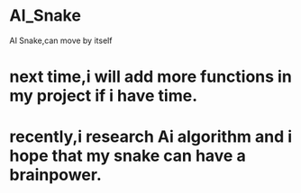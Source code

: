 # AI_Snake
AI Snake,can move by itself
# next time,i will add more functions in my project if i have time.
# recently,i research Ai algorithm and i hope that my snake can have a brainpower.
